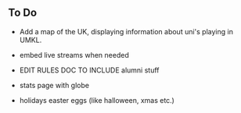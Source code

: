 ## To Do

- Add a map of the UK, displaying information about uni's playing in UMKL.
- embed live streams when needed
- EDIT RULES DOC TO INCLUDE alumni stuff
- stats page with globe

- holidays easter eggs (like halloween, xmas etc.)